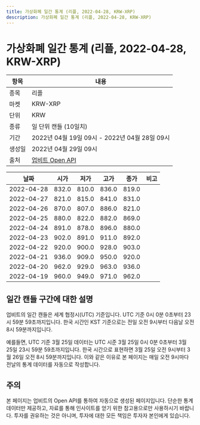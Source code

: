 ```yaml
---
title: 가상화폐 일간 통계 (리플, 2022-04-28, KRW-XRP)
description: 가상화폐 일간 통계 (리플, 2022-04-28, KRW-XRP)
---
```



가상화폐 일간 통계 (리플, 2022-04-28, KRW-XRP)
===

|항목|내용|
|--|--|
|종목|리플|
|마켓|KRW-XRP|
|단위|KRW|
|종류|일 단위 캔들 (10일치)|
|기간|2022년 04월 19일 09시 - 2022년 04월 28일 09시|
|생성일|2022년 04월 29일 09시|
|출처|[업비트 Open API](https://docs.upbit.com)|


|날짜|시가|저가|고가|종가|비고|
|--|--|--|--|--|--|
|2022-04-28|832.0|810.0|836.0|819.0|    |
|2022-04-27|821.0|815.0|841.0|831.0|    |
|2022-04-26|870.0|807.0|886.0|821.0|    |
|2022-04-25|880.0|822.0|882.0|869.0|    |
|2022-04-24|891.0|878.0|896.0|880.0|    |
|2022-04-23|902.0|891.0|911.0|892.0|    |
|2022-04-22|920.0|900.0|928.0|903.0|    |
|2022-04-21|936.0|909.0|950.0|920.0|    |
|2022-04-20|962.0|929.0|963.0|936.0|    |
|2022-04-19|960.0|949.0|971.0|962.0|    |


일간 캔들 구간에 대한 설명
---


업비트의 일간 캔들은 세계 협정시(UTC) 기준입니다. 
UTC 기준 0시 0분 0초부터 23시 59분 59초까지입니다. 
한국 시간인 KST 기준으로는 전일 오전 9시부터 다음날 오전 8시 59분까지입니다. 


예를들면, UTC 기준 3월 25일 데이터는 UTC 시준 3월 25일 0시 0분 0초부터 3월 25일 23시 59분 59초까지입니다. 
한국 시간으로 표현하면 3월 25일 오전 9시부터 3월 26일 오전 8시 59분까지입니다. 
이와 같은 이유로 본 페이지는 매일 오전 9시마다 전날의 통계 데이터를 자동으로 작성합니다. 


주의
---


본 페이지는 업비트의 Open API를 통하여 자동으로 생성된 페이지입니다. 
단순한 통계 데이터만 제공하고, 자료를 통해 인사이트를 얻기 위한 참고용으로만 사용하시기 바랍니다. 
투자를 권유하는 것은 아니며, 투자에 대한 모든 책임은 투자자 본인에게 있습니다. 
